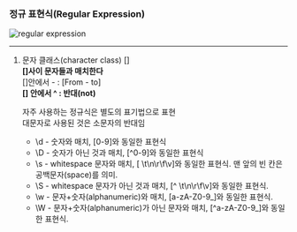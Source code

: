### 정규 표현식(Regular Expression)
![regular expression](https://miro.medium.com/max/2964/1*hjsbL45MhT2Tw5DGAYoAUg.png)

---
1. 문자 클래스(character class) []  
**[]사이 문자들과 매치한다**  
[]안에서 - : [From - to]  
**[] 안에서 ^ : 반대(not)**  



    자주 사용하는 정규식은 별도의 표기법으로 표현   
    대문자로 사용된 것은 소문자의 반대임
   - \d - 숫자와 매치, [0-9]와 동일한 표현식  
   - \D - 숫자가 아닌 것과 매치, [^0-9]와 동일한 표현식
   - \s - whitespace 문자와 매치, [ \t\n\r\f\v]와 동일한 표현식. 맨 앞의 빈 칸은 공백문자(space)를 의미.
   - \S - whitespace 문자가 아닌 것과 매치, [^ \t\n\r\f\v]와 동일한 표현식.
   - \w - 문자+숫자(alphanumeric)와 매치, [a-zA-Z0-9_]와 동일한 표현식.
   - \W - 문자+숫자(alphanumeric)가 아닌 문자와 매치, [^a-zA-Z0-9_]와 동일한 표현식.
